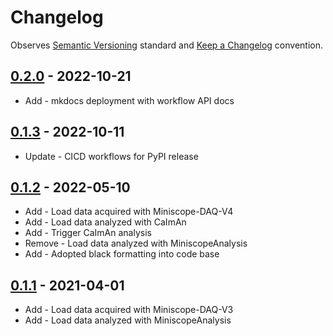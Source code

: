 # Changelog

Observes [Semantic Versioning](https://semver.org/spec/v2.0.0.html) standard and [Keep a Changelog](https://keepachangelog.com/en/1.0.0/) convention.

## [0.2.0] - 2022-10-21
+ Add - mkdocs deployment with workflow API docs

## [0.1.3] - 2022-10-11
+ Update - CICD workflows for PyPI release

## [0.1.2] - 2022-05-10
+ Add - Load data acquired with Miniscope-DAQ-V4
+ Add - Load data analyzed with CaImAn
+ Add - Trigger CaImAn analysis
+ Remove - Load data analyzed with MiniscopeAnalysis
+ Add - Adopted black formatting into code base

## [0.1.1] - 2021-04-01
+ Add - Load data acquired with Miniscope-DAQ-V3
+ Add - Load data analyzed with MiniscopeAnalysis

[0.2.0]: https://github.com/datajoint/element-miniscope/releases/tag/0.2.0
[0.1.3]: https://github.com/datajoint/element-miniscope/releases/tag/0.1.3
[0.1.2]: https://github.com/datajoint/element-miniscope/releases/tag/0.1.2
[0.1.1]: https://github.com/datajoint/element-miniscope/releases/tag/0.1.1

